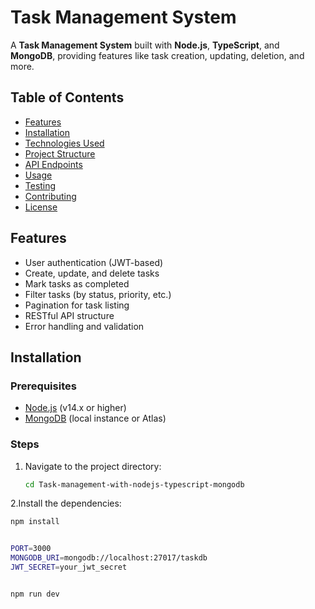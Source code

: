 # Task Management System

A **Task Management System** built with **Node.js**, **TypeScript**, and **MongoDB**, providing features like task creation, updating, deletion, and more.

## Table of Contents

- [Features](#features)
- [Installation](#installation)
- [Technologies Used](#technologies-used)
- [Project Structure](#project-structure)
- [API Endpoints](#api-endpoints)
- [Usage](#usage)
- [Testing](#testing)
- [Contributing](#contributing)
- [License](#license)

## Features

- User authentication (JWT-based)
- Create, update, and delete tasks
- Mark tasks as completed
- Filter tasks (by status, priority, etc.)
- Pagination for task listing
- RESTful API structure
- Error handling and validation

## Installation

### Prerequisites

- [Node.js](https://nodejs.org/) (v14.x or higher)
- [MongoDB](https://www.mongodb.com/) (local instance or Atlas)

### Steps

1. Navigate to the project directory:

   ```bash
   cd Task-management-with-nodejs-typescript-mongodb

2.Install the dependencies:

  ```bash
 npm install


PORT=3000
MONGODB_URI=mongodb://localhost:27017/taskdb
JWT_SECRET=your_jwt_secret


npm run dev
